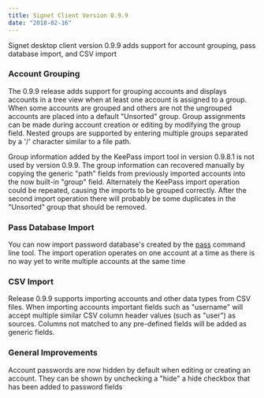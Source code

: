 ```yaml
---
title: Signet Client Version 0.9.9
date: "2018-02-16"
---
```


Signet desktop client version 0.9.9 adds support for account grouping, pass database import, and CSV import 

### Account Grouping

The 0.9.9 release adds support for grouping accounts and displays accounts in a tree view when at least one account is assigned to a group. When some accounts are grouped and others are not the ungrouped accounts are placed into a default "Unsorted" group. Group assignments can be made during account creation or editing by modifying the group field. Nested groups are supported by entering multiple groups separated by a '/' character similar to a file path.

Group information added by the KeePass import tool in version 0.9.8.1 is not used by version 0.9.9. The group information can recovered manually by copying the generic "path" fields from previously imported accounts into the now built-in "group" field. Alternately the KeePass import operation could be repeated, causing the imports to be grouped correctly. After the second import operation there will probably be some duplicates in the "Unsorted" group that should be removed.

### Pass Database Import

You can now import password database's created by the [pass](https://www.passwordstore.org/) command line tool. The import operation operates on one account at a time as there is no way yet to write multiple accounts at the same time

### CSV Import

Release 0.9.9 supports importing accounts and other data types from CSV files. When importing accounts important fields such as "username" will accept multiple similar CSV column header values (such as "user") as sources. Columns not matched to any pre-defined fields will be added as generic fields.

### General Improvements

Account passwords are now hidden by default when editing or creating an account. They can be shown by unchecking a "hide" a hide checkbox that has been added to password fields
